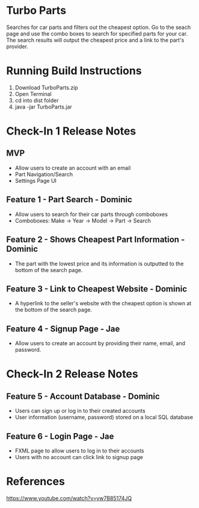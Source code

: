 # Turbo Parts
Searches for car parts and filters out the cheapest option. Go to the seach page
and use the combo boxes to search for specified parts for your car. The search results
will output the cheapest price and a link to the part's provider.

# Running Build Instructions
1. Download TurboParts.zip
2. Open Terminal
3. cd into dist folder
4. java -jar TurboParts.jar

# Check-In 1 Release Notes
## MVP
- Allow users to create an account with an email
- Part Navigation/Search
- Settings Page UI

## Feature 1 - Part Search - Dominic
- Allow users to search for their car parts through comboboxes
- Comboboxes: Make -> Year -> Model -> Part -> Search

## Feature 2 - Shows Cheapest Part Information - Dominic
- The part with the lowest price and its information is outputted to the bottom of the search page.

## Feature 3 - Link to Cheapest Website - Dominic
- A hyperlink to the seller's website with the cheapest option is shown at the bottom of the search page.

## Feature 4 - Signup Page - Jae
- Allow users to create an account by providing their name, email, and password.

# Check-In 2 Release Notes
## Feature 5 - Account Database - Dominic
- Users can sign up or log in to their created accounts
- User information (username, password) stored on a local SQL database

## Feature 6 - Login Page - Jae
- FXML page to allow users to log in to their accounts
- Users with no account can click link to signup page


# References
https://www.youtube.com/watch?v=yw7B85174JQ
